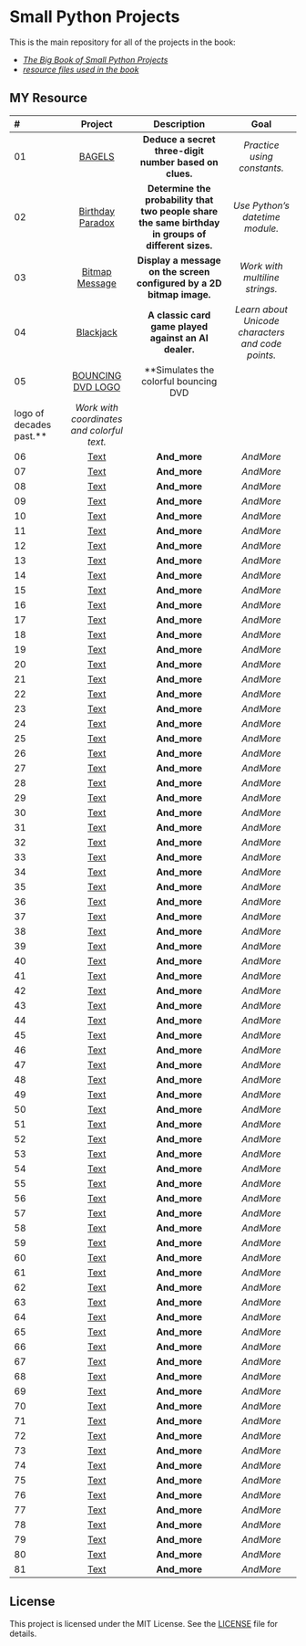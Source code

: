 # Small Python Projects

This is the main repository for all of the projects in the book:

-   _[The Big Book of Small Python Projects](https://nostarch.com/big-book-small-python-projects)_
-   _[resource files used in the book](https://nostarch.com/download/BigBookPythonResources.zip)_

## MY Resource

| #   |                                                Project                                                |                                             Description                                             |                       Goal                        |
| :-- | :---------------------------------------------------------------------------------------------------: | :-------------------------------------------------------------------------------------------------: | :-----------------------------------------------: |
| 01  |          [BAGELS](https://github.com/MajidShajari/small_python_projects/tree/master/bagels)           |                       **Deduce a secret three-digit number based on clues.**                        |            _Practice using constants._            |
| 02  | [Birthday Paradox](https://github.com/MajidShajari/small_python_projects/tree/master/birthdayparadox) | **Determine the probability that two people share the same birthday in groups of different sizes.** |          _Use Python’s datetime module._          |
| 03  |   [Bitmap Message](https://github.com/MajidShajari/small_python_projects/tree/master/bitmapmessage)   |                **Display a message on the screen configured by a 2D bitmap image.**                 |          _Work with multiline strings._           |
| 04  |       [Blackjack](https://github.com/MajidShajari/small_python_projects/tree/master/blackjack)        |                        **A classic card game played against an AI dealer.**                         | _Learn about Unicode characters and code points._ |
| 05  |              [BOUNCING DVD LOGO](https://github.com/MajidShajari/small_python_projects/tree/master/bouncingdvd)               |                                            **Simulates the colorful bouncing DVD
logo of decades past.**                                             |                     _Work with coordinates and colorful text._                     |
| 06  |              [Text](https://github.com/MajidShajari/small_python_projects/tree/master/)               |                                            **And_more**                                             |                     _AndMore_                     |
| 07  |              [Text](https://github.com/MajidShajari/small_python_projects/tree/master/)               |                                            **And_more**                                             |                     _AndMore_                     |
| 08  |              [Text](https://github.com/MajidShajari/small_python_projects/tree/master/)               |                                            **And_more**                                             |                     _AndMore_                     |
| 09  |              [Text](https://github.com/MajidShajari/small_python_projects/tree/master/)               |                                            **And_more**                                             |                     _AndMore_                     |
| 10  |              [Text](https://github.com/MajidShajari/small_python_projects/tree/master/)               |                                            **And_more**                                             |                     _AndMore_                     |
| 11  |              [Text](https://github.com/MajidShajari/small_python_projects/tree/master/)               |                                            **And_more**                                             |                     _AndMore_                     |
| 12  |              [Text](https://github.com/MajidShajari/small_python_projects/tree/master/)               |                                            **And_more**                                             |                     _AndMore_                     |
| 13  |              [Text](https://github.com/MajidShajari/small_python_projects/tree/master/)               |                                            **And_more**                                             |                     _AndMore_                     |
| 14  |              [Text](https://github.com/MajidShajari/small_python_projects/tree/master/)               |                                            **And_more**                                             |                     _AndMore_                     |
| 15  |              [Text](https://github.com/MajidShajari/small_python_projects/tree/master/)               |                                            **And_more**                                             |                     _AndMore_                     |
| 16  |              [Text](https://github.com/MajidShajari/small_python_projects/tree/master/)               |                                            **And_more**                                             |                     _AndMore_                     |
| 17  |              [Text](https://github.com/MajidShajari/small_python_projects/tree/master/)               |                                            **And_more**                                             |                     _AndMore_                     |
| 18  |              [Text](https://github.com/MajidShajari/small_python_projects/tree/master/)               |                                            **And_more**                                             |                     _AndMore_                     |
| 19  |              [Text](https://github.com/MajidShajari/small_python_projects/tree/master/)               |                                            **And_more**                                             |                     _AndMore_                     |
| 20  |              [Text](https://github.com/MajidShajari/small_python_projects/tree/master/)               |                                            **And_more**                                             |                     _AndMore_                     |
| 21  |              [Text](https://github.com/MajidShajari/small_python_projects/tree/master/)               |                                            **And_more**                                             |                     _AndMore_                     |
| 22  |              [Text](https://github.com/MajidShajari/small_python_projects/tree/master/)               |                                            **And_more**                                             |                     _AndMore_                     |
| 23  |              [Text](https://github.com/MajidShajari/small_python_projects/tree/master/)               |                                            **And_more**                                             |                     _AndMore_                     |
| 24  |              [Text](https://github.com/MajidShajari/small_python_projects/tree/master/)               |                                            **And_more**                                             |                     _AndMore_                     |
| 25  |              [Text](https://github.com/MajidShajari/small_python_projects/tree/master/)               |                                            **And_more**                                             |                     _AndMore_                     |
| 26  |              [Text](https://github.com/MajidShajari/small_python_projects/tree/master/)               |                                            **And_more**                                             |                     _AndMore_                     |
| 27  |              [Text](https://github.com/MajidShajari/small_python_projects/tree/master/)               |                                            **And_more**                                             |                     _AndMore_                     |
| 28  |              [Text](https://github.com/MajidShajari/small_python_projects/tree/master/)               |                                            **And_more**                                             |                     _AndMore_                     |
| 29  |              [Text](https://github.com/MajidShajari/small_python_projects/tree/master/)               |                                            **And_more**                                             |                     _AndMore_                     |
| 30  |              [Text](https://github.com/MajidShajari/small_python_projects/tree/master/)               |                                            **And_more**                                             |                     _AndMore_                     |
| 31  |              [Text](https://github.com/MajidShajari/small_python_projects/tree/master/)               |                                            **And_more**                                             |                     _AndMore_                     |
| 32  |              [Text](https://github.com/MajidShajari/small_python_projects/tree/master/)               |                                            **And_more**                                             |                     _AndMore_                     |
| 33  |              [Text](https://github.com/MajidShajari/small_python_projects/tree/master/)               |                                            **And_more**                                             |                     _AndMore_                     |
| 34  |              [Text](https://github.com/MajidShajari/small_python_projects/tree/master/)               |                                            **And_more**                                             |                     _AndMore_                     |
| 35  |              [Text](https://github.com/MajidShajari/small_python_projects/tree/master/)               |                                            **And_more**                                             |                     _AndMore_                     |
| 36  |              [Text](https://github.com/MajidShajari/small_python_projects/tree/master/)               |                                            **And_more**                                             |                     _AndMore_                     |
| 37  |              [Text](https://github.com/MajidShajari/small_python_projects/tree/master/)               |                                            **And_more**                                             |                     _AndMore_                     |
| 38  |              [Text](https://github.com/MajidShajari/small_python_projects/tree/master/)               |                                            **And_more**                                             |                     _AndMore_                     |
| 39  |              [Text](https://github.com/MajidShajari/small_python_projects/tree/master/)               |                                            **And_more**                                             |                     _AndMore_                     |
| 40  |              [Text](https://github.com/MajidShajari/small_python_projects/tree/master/)               |                                            **And_more**                                             |                     _AndMore_                     |
| 41  |              [Text](https://github.com/MajidShajari/small_python_projects/tree/master/)               |                                            **And_more**                                             |                     _AndMore_                     |
| 42  |              [Text](https://github.com/MajidShajari/small_python_projects/tree/master/)               |                                            **And_more**                                             |                     _AndMore_                     |
| 43  |              [Text](https://github.com/MajidShajari/small_python_projects/tree/master/)               |                                            **And_more**                                             |                     _AndMore_                     |
| 44  |              [Text](https://github.com/MajidShajari/small_python_projects/tree/master/)               |                                            **And_more**                                             |                     _AndMore_                     |
| 45  |              [Text](https://github.com/MajidShajari/small_python_projects/tree/master/)               |                                            **And_more**                                             |                     _AndMore_                     |
| 46  |              [Text](https://github.com/MajidShajari/small_python_projects/tree/master/)               |                                            **And_more**                                             |                     _AndMore_                     |
| 47  |              [Text](https://github.com/MajidShajari/small_python_projects/tree/master/)               |                                            **And_more**                                             |                     _AndMore_                     |
| 48  |              [Text](https://github.com/MajidShajari/small_python_projects/tree/master/)               |                                            **And_more**                                             |                     _AndMore_                     |
| 49  |              [Text](https://github.com/MajidShajari/small_python_projects/tree/master/)               |                                            **And_more**                                             |                     _AndMore_                     |
| 50  |              [Text](https://github.com/MajidShajari/small_python_projects/tree/master/)               |                                            **And_more**                                             |                     _AndMore_                     |
| 51  |              [Text](https://github.com/MajidShajari/small_python_projects/tree/master/)               |                                            **And_more**                                             |                     _AndMore_                     |
| 52  |              [Text](https://github.com/MajidShajari/small_python_projects/tree/master/)               |                                            **And_more**                                             |                     _AndMore_                     |
| 53  |              [Text](https://github.com/MajidShajari/small_python_projects/tree/master/)               |                                            **And_more**                                             |                     _AndMore_                     |
| 54  |              [Text](https://github.com/MajidShajari/small_python_projects/tree/master/)               |                                            **And_more**                                             |                     _AndMore_                     |
| 55  |              [Text](https://github.com/MajidShajari/small_python_projects/tree/master/)               |                                            **And_more**                                             |                     _AndMore_                     |
| 56  |              [Text](https://github.com/MajidShajari/small_python_projects/tree/master/)               |                                            **And_more**                                             |                     _AndMore_                     |
| 57  |              [Text](https://github.com/MajidShajari/small_python_projects/tree/master/)               |                                            **And_more**                                             |                     _AndMore_                     |
| 58  |              [Text](https://github.com/MajidShajari/small_python_projects/tree/master/)               |                                            **And_more**                                             |                     _AndMore_                     |
| 59  |              [Text](https://github.com/MajidShajari/small_python_projects/tree/master/)               |                                            **And_more**                                             |                     _AndMore_                     |
| 60  |              [Text](https://github.com/MajidShajari/small_python_projects/tree/master/)               |                                            **And_more**                                             |                     _AndMore_                     |
| 61  |              [Text](https://github.com/MajidShajari/small_python_projects/tree/master/)               |                                            **And_more**                                             |                     _AndMore_                     |
| 62  |              [Text](https://github.com/MajidShajari/small_python_projects/tree/master/)               |                                            **And_more**                                             |                     _AndMore_                     |
| 63  |              [Text](https://github.com/MajidShajari/small_python_projects/tree/master/)               |                                            **And_more**                                             |                     _AndMore_                     |
| 64  |              [Text](https://github.com/MajidShajari/small_python_projects/tree/master/)               |                                            **And_more**                                             |                     _AndMore_                     |
| 65  |              [Text](https://github.com/MajidShajari/small_python_projects/tree/master/)               |                                            **And_more**                                             |                     _AndMore_                     |
| 66  |              [Text](https://github.com/MajidShajari/small_python_projects/tree/master/)               |                                            **And_more**                                             |                     _AndMore_                     |
| 67  |              [Text](https://github.com/MajidShajari/small_python_projects/tree/master/)               |                                            **And_more**                                             |                     _AndMore_                     |
| 68  |              [Text](https://github.com/MajidShajari/small_python_projects/tree/master/)               |                                            **And_more**                                             |                     _AndMore_                     |
| 69  |              [Text](https://github.com/MajidShajari/small_python_projects/tree/master/)               |                                            **And_more**                                             |                     _AndMore_                     |
| 70  |              [Text](https://github.com/MajidShajari/small_python_projects/tree/master/)               |                                            **And_more**                                             |                     _AndMore_                     |
| 71  |              [Text](https://github.com/MajidShajari/small_python_projects/tree/master/)               |                                            **And_more**                                             |                     _AndMore_                     |
| 72  |              [Text](https://github.com/MajidShajari/small_python_projects/tree/master/)               |                                            **And_more**                                             |                     _AndMore_                     |
| 73  |              [Text](https://github.com/MajidShajari/small_python_projects/tree/master/)               |                                            **And_more**                                             |                     _AndMore_                     |
| 74  |              [Text](https://github.com/MajidShajari/small_python_projects/tree/master/)               |                                            **And_more**                                             |                     _AndMore_                     |
| 75  |              [Text](https://github.com/MajidShajari/small_python_projects/tree/master/)               |                                            **And_more**                                             |                     _AndMore_                     |
| 76  |              [Text](https://github.com/MajidShajari/small_python_projects/tree/master/)               |                                            **And_more**                                             |                     _AndMore_                     |
| 77  |              [Text](https://github.com/MajidShajari/small_python_projects/tree/master/)               |                                            **And_more**                                             |                     _AndMore_                     |
| 78  |              [Text](https://github.com/MajidShajari/small_python_projects/tree/master/)               |                                            **And_more**                                             |                     _AndMore_                     |
| 79  |              [Text](https://github.com/MajidShajari/small_python_projects/tree/master/)               |                                            **And_more**                                             |                     _AndMore_                     |
| 80  |              [Text](https://github.com/MajidShajari/small_python_projects/tree/master/)               |                                            **And_more**                                             |                     _AndMore_                     |
| 81  |              [Text](https://github.com/MajidShajari/small_python_projects/tree/master/)               |                                            **And_more**                                             |                     _AndMore_                     |

## License

This project is licensed under the MIT License. See the [LICENSE](https://github.com/MajidShajari/small_python_projects/blob/master/LICENSE) file for details.
